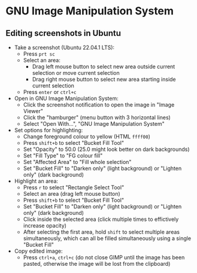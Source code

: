 # GNU Image Manipulation System

## Editing screenshots in Ubuntu

- Take a screenshot (Ubuntu 22.04.1 LTS):
  - Press `prt sc`
  - Select an area:
    - Drag left mouse button to select new area outside current selection or move current selection
    - Drag right mouse button to select new area starting inside current selection
  - Press `enter` or `ctrl+c`
- Open in GNU Image Manipulation System:
  - Click the screenshot notification to open the image in "Image Viewer"
  - Click the "hamburger" (menu button with 3 horizontal lines)
  - Select "Open With...", "GNU Image Manipulation System"
- Set options for highlighting:
  - Change foreground colour to yellow (HTML `ffff00`)
  - Press `shift+b` to select "Bucket Fill Tool"
  - Set "Opacity" to 50.0 (25.0 might look better on dark backgrounds)
  - Set "Fill Type" to "FG colour fill"
  - Set "Affected Area" to "Fill whole selection"
  - Set "Bucket Fill" to "Darken only" (light background) or "Lighten only" (dark background)
- Highlight an area:
  - Press `r` to select "Rectangle Select Tool"
  - Select an area (drag left mouse button)
  - Press `shift+b` to select "Bucket Fill Tool"
  - Set "Bucket Fill" to "Darken only" (light background) or "Lighten only" (dark background)
  - Click inside the selected area (click multiple times to effictively increase opacity)
  - After selecting the first area, hold `shift` to select multiple areas simultaneously, which can all be filled simultaneously using a single "Bucket Fill"
- Copy edited image:
  - Press `ctrl+a`, `ctrl+c` (do not close GIMP until the image has been pasted, otherwise the image will be lost from the clipboard)
